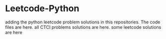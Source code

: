 # Leetcode-Python
adding the python leetcode problem solutions in this repositories. 
The code files are here.
all CTCI problems solutions are here.
some leetcode solutions are here



































































































